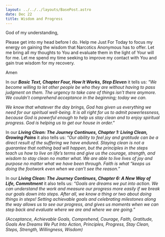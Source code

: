 ```yaml
---
layout: ../../../layouts/BasePost.astro
date: Dec 22
title: Wisdom and Progress
---
```


God of my understanding,

Please get into my head before I do. Help me Just For Today to focus my energy on gaining the wisdom that Narcotics Anonymous has to offer. Let me bring all my thoughts to You and evaluate them in the light of Your will for me. Let me spend my time seeking to improve my contact with You and gain true wisdom for my recovery.

Amen

In our ***Basic Text, Chapter Four, How It Works, Step Eleven*** it tells us: *"We become willing to let other people be who they are without having to pass judgment on them. The urgency to take care of things isn’t there anymore. We couldn’t comprehend acceptance in the beginning; today we can.*

*We know that whatever the day brings, God has given us everything we need for our spiritual well-being. It is all right for us to admit powerlessness, because God is powerful enough to help us stay clean and to enjoy spiritual progress. God is helping us to get our house in order."*

In our ***Living Clean: The Journey Continues, Chapter 1: Living Clean, Growing Pains*** it also tells us: *“Our ability to feel joy and gratitude can be a direct result of the suffering we have endured. Staying clean is not a guarantee that nothing bad will happen, but the principles in the steps teach us how to live on life’s terms and give us the courage, strength, and wisdom to stay clean no matter what. We are able to live lives of joy and purpose no matter what we have been through. Faith is what “keeps us doing the footwork even when we can’t see the reason.”*


In our ***Living Clean: The Journey Continues, Chapter 6: A New Way of Life, Commitment*** it also tells us: *“Goals are dreams we put into action. We can understand the work and measure our progress more easily if we break our goals down into steps. After all, we know a thing or two about doing things in steps! Setting achievable goals and celebrating milestones along the way allows us to see our progress, and gives us moments when we can step back and evaluate where we are and where we are going.”*

*(Acceptance, Achievable Goals, Comprehend, Courage, Faith, Gratitude, Goals Are Dreams We Put Into Action, Principles, Progress, Stay Clean, Steps, Strength, Willingness, Wisdom)*